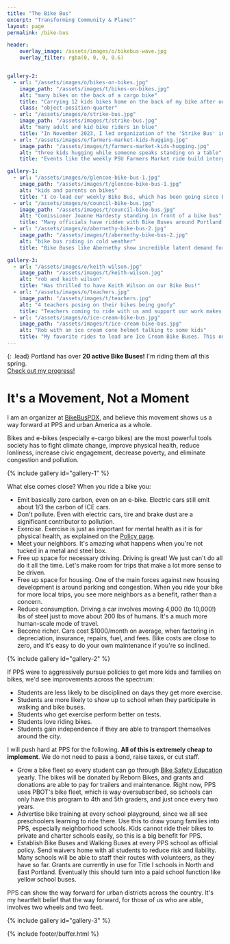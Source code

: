 ```yaml
---
title: "The Bike Bus"
excerpt: "Transforming Community & Planet"
layout: page
permalink: /bike-bus

header:
    overlay_image: /assets/images/o/bikebus-wave.jpg
    overlay_filter: rgba(0, 0, 0, 0.6)


gallery-2:
  - url: "/assets/images/o/bikes-on-bikes.jpg"
    image_path: "/assets/images/t/bikes-on-bikes.jpg"
    alt: "many bikes on the back of a cargo bike"
    title: "Carrying 12 kids bikes home on the back of my bike after our 2023 Glencoe Bike Fair. All the bikes were fixed up and donated."
    class: "object-position-quarter"
  - url: "/assets/images/o/strike-bus.jpg"
    image_path: "/assets/images/t/strike-bus.jpg"
    alt: "many adult and kid bike riders in blue"
    title: "In November 2023, I led organization of the 'Strike Bus' in support of PPS teachers. We had about 700 riders."
  - url: "/assets/images/o/farmers-market-kids-hugging.jpg"
    image_path: "/assets/images/t/farmers-market-kids-hugging.jpg"
    alt: "three kids hugging while someone speaks standing on a table"
    title: "Events like the weekly PSU Farmers Market ride build intergenerational community."

gallery-1:
  - url: "/assets/images/o/glencoe-bike-bus-1.jpg"
    image_path: "/assets/images/t/glencoe-bike-bus-1.jpg"
    alt: "kids and parents on bikes"
    title: "I co-lead our weekly Bike Bus, which has been going since Earth Day 2023."
  - url: "/assets/images/o/council-bike-bus.jpg"
    image_path: "/assets/images/t/council-bike-bus.jpg"
    alt: "Comissioner Joanne Hardesty standing in front of a bike bus"
    title: "Many officials have ridden with Bike Buses around Portland. On this site you'll see Khanh Pham, Keith Wilson, Joanne Hardesty, Rene Gonzalez, and more."
  - url: "/assets/images/o/abernethy-bike-bus-2.jpg"
    image_path: "/assets/images/t/abernethy-bike-bus-2.jpg"
    alt: "bike bus riding in cold weather"
    title: "Bike Buses like Abernethy show incredible latent demand for safe routes to school."

gallery-3:
  - url: "/assets/images/o/keith-wilson.jpg"
    image_path: "/assets/images/t/keith-wilson.jpg"
    alt: "rob and keith wilson"
    title: "Was thrilled to have Keith Wilson on our Bike Bus!"
  - url: "/assets/images/o/teachers.jpg"
    image_path: "/assets/images/t/teachers.jpg"
    alt: "4 teachers posing on their bikes being goofy"
    title: "Teachers coming to ride with us and support our work makes us so proud!"
  - url: "/assets/images/o/ice-cream-bike-bus.jpg"
    image_path: "/assets/images/t/ice-cream-bike-bus.jpg"
    alt: "Rob with an ice cream cone helmet talking to some kids"
    title: "My favorite rides to lead are Ice Cream Bike Buses. This one in June had almost 400 riders!"
---
```



{: .lead}
Portland has over **20 active Bike Buses!** I'm riding them *all* this spring.
<br />[Check out my progress!](https://bsky.app/profile/robgalanakis.bsky.social/post/3lnuwual5322q)

# It's a Movement, Not a Moment

I am an organizer at [BikeBusPDX](https://bikebuspdx.org),
and believe this movement shows us a way forward at PPS and urban America as a whole.

Bikes and e-bikes (especially e-cargo bikes) are the most powerful tools society has to fight
climate change, improve physical health, reduce lonliness, increase civic engagement, decrease poverty, and eliminate congestion and pollution.

{% include gallery id="gallery-1" %}

What else comes close? When you ride a bike you:

- Emit basically zero carbon, even on an e-bike. Electric cars still emit about 1/3 the carbon of ICE cars.
- Don't pollute. Even with electric cars, tire and brake dust are a significant contributor to pollution.
- Exercise. Exercise is just as important for mental health as it is for physical health,
  as explained on the [Policy page](/one-city).
- Meet your neighbors. It's amazing what happens when you're not tucked in a metal and steel box.
- Free up space for necessary driving. Driving is great! We just can't do all do it all the time. Let's make room for trips that make a lot more sense to be driven.
- Free up space for housing. One of the main forces against new housing development is around parking and congestion. When you ride your bike for more local trips, you see more neighbors as a benefit, rather than a concern.
- Reduce consumption. Driving a car involves moving 4,000 (to 10,000!) lbs of steel just to move about 200 lbs of humans.
  It's a much more human-scale mode of travel.
- Become richer. Cars cost $1000/month on average, when factoring in depreciation, insurance, repairs, fuel, and fees.
  Bike costs are close to zero, and it's easy to do your own maintenance if you're so inclined.

{% include gallery id="gallery-2" %}

If PPS were to aggressively pursue policies to get more kids and families on bikes,
we'd see improvements across the spectrum:

- Students are less likely to be disciplined on days they get more exercise.
- Students are more likely to show up to school when they participate in walking and bike buses.
- Students who get exercise perform better on tests.
- Students love riding bikes.
- Students gain independence if they are able to transport themselves around the city.

I will push hard at PPS for the following. **All of this is extremely cheap to implement**.
We do not need to pass a bond, raise taxes, or cut staff.

- Grow a bike fleet so every student can go through [Bike Safety Education](https://www.portland.gov/transportation/walking-biking-transit-safety/safe-routes/bike-safety-education) yearly. The bikes will be donated by Reborn Bikes, and grants and donations are able to pay for trailers and maintenance. Right now, PPS uses PBOT's bike fleet, which is way oversubscribed, so schools can only have this program to 4th and 5th graders, and just once every two years.
- Advertise bike training at every school playground, since we all see preschoolers learning to ride there. Use this to draw young families into PPS, especially neighborhood schools. Kids cannot ride their bikes to private and charter schools easily, so this is a big benefit for PPS.
- Establish Bike Buses and Walking Buses at every PPS school as official policy. Send waivers home with all students to reduce risk and liability. Many schools will be able to staff their routes with volunteers, as they have so far. Grants are currently in use for Title I schools in North and East Portland. Eventually this should turn into a paid school function like yellow school buses.

PPS can show the way forward for urban districts across the country.
It's my heartfelt belief that the way forward, for those of us who are able, involves two wheels and two feet.

{% include gallery id="gallery-3" %}

{% include footer/buffer.html %}
